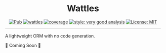 <h1 align="center">
Wattles
</h1>

<p align="center">
<a href="https://pub.dev/packages/wattles"><img src="https://img.shields.io/pub/v/wattles.svg" alt="Pub"></a>
<a href="https://github.com/wolfenrain/wattles/actions"><img src="https://github.com/wolfenrain/wattles/workflows/wattles/badge.svg" alt="wattles"></a>
<a href="https://github.com/wolfenrain/wattles/actions"><img src="https://raw.githubusercontent.com/wolfenrain/wattles/main/packages/wattles/coverage_badge.svg" alt="coverage"></a>
<a href="https://pub.dev/packages/very_good_analysis"><img src="https://img.shields.io/badge/style-very_good_analysis-B22C89.svg" alt="style: very good analysis"></a>
<a href="https://opensource.org/licenses/MIT"><img src="https://img.shields.io/badge/license-MIT-purple.svg" alt="License: MIT"></a>
</p>

---

A lightweight ORM with no code generation.

🚧 Coming Soon 🚧
